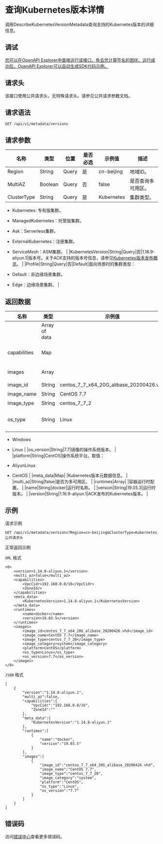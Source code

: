# 查询Kubernetes版本详情

调用DescribeKubernetesVersionMetadata查询支持的Kubernetes版本的详细信息。

## 调试

[您可以在OpenAPI Explorer中直接运行该接口，免去您计算签名的困扰。运行成功后，OpenAPI Explorer可以自动生成SDK代码示例。](https://api.aliyun.com/#product=CS&api=DescribeKubernetesVersionMetadata&type=ROA&version=2015-12-15)

## 请求头

该接口使用公共请求头，无特殊请求头。请参见公共请求参数文档。

## 请求语法

```
GET /api/v1/metadata/versions 
```

## 请求参数

|名称|类型|位置|是否必选|示例值|描述|
|--|--|--|----|---|--|
|Region|String|Query|是|cn-beijing|地域ID。 |
|MultiAZ|Boolean|Query|否|false|是否查询多可用区。 |
|ClusterType|String|Query|是|Kubernetes|集群类型。

 -   Kubernetes: 专有版集群。
-   ManagedKubernetes：托管版集群。
-   Ask：Serverless集群。
-   ExternalKubernetes：注册集群。
-   ServiceMesh：ASM集群。 |
|KubernetesVersion|String|Query|否|1.16.9-aliyun.1|版本号。关于ACK支持的版本号信息，请参见[Kubernetes版本发布概览](~~185269~~)。 |
|Profile|String|Query|否|Default|面向场景时的集群类型：

 -   Default：非边缘场景集群。
-   Edge：边缘场景集群。 |

## 返回数据

|名称|类型|示例值|描述|
|--|--|---|--|
| |Array of data| |版本详情列表。 |
|capabilities|Map| |Kubernetes版本功能特性。 |
|images|Array| |系统镜像列表。 |
|image\_id|String|centos\_7\_7\_x64\_20G\_alibase\_20200426.vhd|镜像ID。 |
|image\_name|String|CentOS 7.7|镜像名称。 |
|image\_type|String|centos\_7\_7\_2|镜像类型。 |
|os\_type|String|Linux|镜像的操作系统类型。取值范围：

 -   Windows
-   Linux |
|os\_version|String|7.7|镜像的操作系统版本。 |
|platform|String|CentOS|操作系统平台。取值：

 -   AliyunLinux
-   CentOS |
|meta\_data|Map| |Kubernetes版本元数据信息。 |
|multi\_az|String|false|是否为多可用区。 |
|runtimes|Array| |容器运行时配置。 |
|name|String|docker|运行时名称。 |
|version|String|19.05.3|运行时版本。 |
|version|String|1.16.9-aliyun.1|ACK发布的Kubernetes版本。 |

## 示例

请求示例

```
GET /api/v1/metadata/versions?Region=cn-beijing&ClusterType=Kubernetes
公共请求头
```

正常返回示例

`XML` 格式

```
<0>
    <version>1.14.8-aliyun.1</version>
    <multi_az>false</multi_az>
    <capabilities>
        <VpcCidr>192.168.0.0/16</VpcCidr>
        <ZoneId/>
    </capabilities>
    <meta_data>
        <KubernetesVersion>1.14.8-aliyun.1</KubernetesVersion>
    </meta_data>
    <runtimes>
        <name>docker</name>
        <version>19.03.5</version>
    </runtimes>
    <images>
        <image_id>centos_7_7_x64_20G_alibase_20200426.vhd</image_id>
        <image_name>CentOS 7.7</image_name>
        <image_type>centos_7_7_20</image_type>
        <image_category>system</image_category>
        <platform>CentOS</platform>
        <os_type>Linux</os_type>
        <os_version>7.7</os_version>
    </images>
</0>
```

`JSON` 格式

```
[
    {
        "version":"1.14.8-aliyun.1",
        "multi_az":false,
        "capabilities":{
            "VpcCidr":"192.168.0.0/16",
            "ZoneId":""
        },
        "meta_data":{
            "KubernetesVersion":"1.14.8-aliyun.1"
        },
        "runtimes":[
            {
                "name":"docker",
                "version":"19.03.5"
            }
        ],
        "images":[
            {
                "image_id":"centos_7_7_x64_20G_alibase_20200426.vhd",
                "image_name":"CentOS 7.7",
                "image_type":"centos_7_7_20",
                "image_category":"system",
                "platform":"CentOS",
                "os_type":"Linux",
                "os_version":"7.7"
            }
        ]
    }
]
```

## 错误码

访问[错误中心](https://error-center.aliyun.com/status/product/CS)查看更多错误码。

